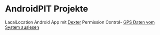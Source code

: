 AndroidPIT Projekte
===

LacalLocation Android App mit [Dexter](https://github.com/Karumi/Dexter) Permission Control- [GPS Daten vom System auslesen](https://www.androidpit.de/forum/743901/gps-daten-vom-system-auslesen)

